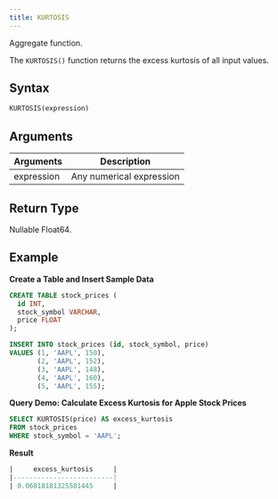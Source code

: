 ```yaml
---
title: KURTOSIS
---
```


Aggregate function.

The `KURTOSIS()` function returns the excess kurtosis of all input values.

## Syntax

```sql
KURTOSIS(expression)
```

## Arguments

| Arguments   | Description                     |
| ----------- | -----------                     |
| expression  | Any numerical expression        |

## Return Type

Nullable Float64.

## Example

**Create a Table and Insert Sample Data**
```sql
CREATE TABLE stock_prices (
  id INT,
  stock_symbol VARCHAR,
  price FLOAT
);

INSERT INTO stock_prices (id, stock_symbol, price)
VALUES (1, 'AAPL', 150),
       (2, 'AAPL', 152),
       (3, 'AAPL', 148),
       (4, 'AAPL', 160),
       (5, 'AAPL', 155);
```

**Query Demo: Calculate Excess Kurtosis for Apple Stock Prices**

```sql
SELECT KURTOSIS(price) AS excess_kurtosis
FROM stock_prices
WHERE stock_symbol = 'AAPL';
```

**Result**

```sql
|     excess_kurtosis     |
|-------------------------|
| 0.06818181325581445     |
```
